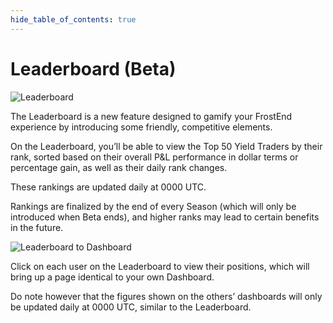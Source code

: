 ```yaml
---
hide_table_of_contents: true
---
```


# Leaderboard (Beta)

![Leaderboard](/img/AppGuide/leaderboard.png "Leaderboard")

The Leaderboard is a new feature designed to gamify your FrostEnd experience by introducing some friendly, competitive elements.

On the Leaderboard, you’ll be able to view the Top 50 Yield Traders by their rank, sorted based on their overall P&L performance in dollar terms or percentage gain, as well as their daily rank changes.

These rankings are updated daily at 0000 UTC.

Rankings are finalized by the end of every Season (which will only be introduced when Beta ends), and higher ranks may lead to certain benefits in the future.

![Leaderboard to Dashboard](/img/AppGuide/leaderboard_to_dashboard.png "Leaderboard to Dashboard")

Click on each user on the Leaderboard to view their positions, which will bring up a page identical to your own Dashboard.

Do note however that the figures shown on the others’ dashboards will only be updated daily at 0000 UTC, similar to the Leaderboard.
